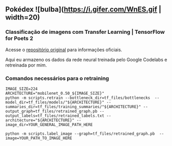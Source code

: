 ## Pokédex ![bulba](https://i.gifer.com/WnES.gif | width=20)

### Classificação de imagens com Transfer Learning | TensorFlow for Poets 2

Acesse o [repositório original](https://github.com/googlecodelabs/tensorflow-for-poets-2) para informações oficiais.

Aqui eu armazeno os dados da rede neural treinada pelo Google Codelabs e retreinada por mim.

### Comandos necessários para o retraining
```
IMAGE_SIZE=224 
ARCHITECTURE="mobilenet_0.50_${IMAGE_SIZE}"
python -m scripts.retrain --bottleneck_dir=tf_files/bottlenecks  --model_dir=tf_files/models/"${ARCHITECTURE}" --summaries_dir=tf_files/training_summaries/"${ARCHITECTURE}" --output_graph=tf_files/retrained_graph.pb --output_labels=tf_files/retrained_labels.txt --architecture="${ARCHITECTURE}" --image_dir=YOUR_GENERAL_IMAGE_PATH_HERE

python -m scripts.label_image --graph=tf_files/retrained_graph.pb  --image=YOUR_PATH_TO_IMAGE_HERE
```
